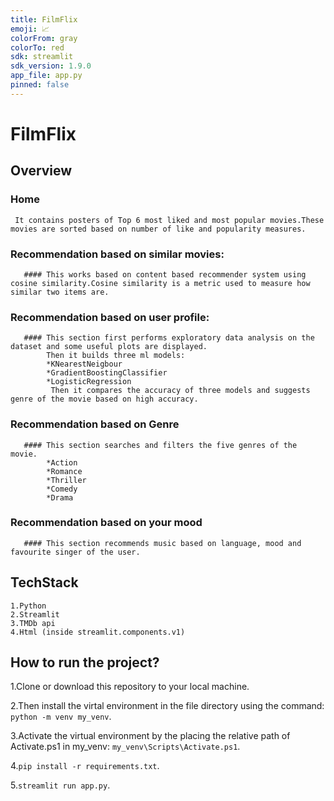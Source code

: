 ```yaml
---
title: FilmFlix
emoji: 📈
colorFrom: gray
colorTo: red
sdk: streamlit
sdk_version: 1.9.0
app_file: app.py
pinned: false
---
```


# FilmFlix

## Overview 
   ### Home
     It contains posters of Top 6 most liked and most popular movies.These movies are sorted based on number of like and popularity measures.
       
   ### Recommendation based on similar movies:
       #### This works based on content based recommender system using cosine similarity.Cosine similarity is a metric used to measure how similar two items are.
       
   ### Recommendation based on user profile:
       #### This section first performs exploratory data analysis on the dataset and some useful plots are displayed. 
            Then it builds three ml models:
            *KNearestNeigbour
            *GradientBoostingClassifier
            *LogisticRegression
             Then it compares the accuracy of three models and suggests genre of the movie based on high accuracy.
             
   ### Recommendation based on Genre
       #### This section searches and filters the five genres of the movie.
            *Action
            *Romance
            *Thriller
            *Comedy
            *Drama
            
   ### Recommendation based on your mood
       #### This section recommends music based on language, mood and favourite singer of the user.
       
 ## TechStack
    1.Python
    2.Streamlit
    3.TMDb api
    4.Html (inside streamlit.components.v1)
          
## How to run the project?

1.Clone or download this repository to your local machine.

2.Then install the virtal environment in the file directory using the command:
  `python -m venv my_venv`.

3.Activate the virtual environment by the placing the relative path of Activate.ps1 in my_venv:
  `my_venv\Scripts\Activate.ps1`.

4.`pip install -r requirements.txt`.

5.`streamlit run app.py`.

              
              
              
       
       
   
   
